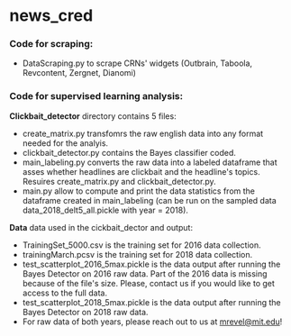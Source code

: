 # news_cred

### **Code for scraping:** 
  - DataScraping.py to scrape CRNs' widgets (Outbrain, Taboola, Revcontent, Zergnet, Dianomi)
 
### **Code for supervised learning analysis:**

**Clickbait_detector** directory contains 5 files:
  - create_matrix.py transfomrs the raw english data into any format needed for the analyis. 
  - clickbait_detector.py contains the Bayes classifier coded. 
  - main_labeling.py converts the raw data into a labeled dataframe that asses whether headlines are clickbait and the headline's topics. Resuires create_matrix.py and clickbait_detector.py.
  - main.py allow to compute and print the data statistics from the dataframe created in main_labeling (can be run on the sampled data data_2018_delt5_all.pickle with year = 2018).
 
**Data** data used in the cickbait_dector and output:
  - TrainingSet_5000.csv is the training set for 2016 data collection.
  - trainingMarch.pcsv is the training set for 2018 data collection. 
  - test_scatterplot_2016_5max.pickle is the data output after running the Bayes Detector on 2016 raw data. Part of the 2016 data is missing because of the file's size. Please, contact us if you would like to get access to the full data. 
  - test_scatterplot_2018_5max.pickle is the data output after running the Bayes Detector on 2018 raw data.
  - For raw data of both years, please reach out to us at mrevel@mit.edu! 

